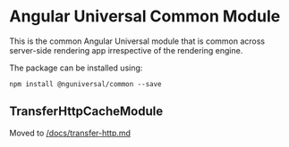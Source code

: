 # Angular Universal Common Module

This is the common Angular Universal module that is common across server-side rendering app
irrespective of the rendering engine.

The package can be installed using:

`npm install @nguniversal/common --save`

## TransferHttpCacheModule

Moved to [/docs/transfer-http.md](https://github.com/angular/universal/tree/main/docs/transfer-http.md)
